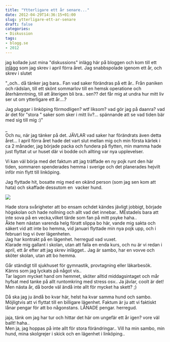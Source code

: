 ```yaml
---
title: "Ytterligare ett år senare..."
date: 2012-04-29T14:36:15+01:00
slug: ytterligare-ett-ar-senare
draft: false
categories:
- Diskussion
tags:
- blogg.se
- 2012
---
```

jag kollade just mina "diskussions" inlägg här på bloggen och kom till ett [inlägg](http://camillalovgren.blogg.se/2011/april/tiden-tickar.html#comment) som jag skrev i april förra året. Jag snabbspolade igenom ett år, och skrev i slutet  
  
"_och.. då tänker jag bara.. Fan vad saker förändras på ett år.. Från paniken och rädslan, till ett skönt sommarlov till en hemsk operatione och återhämntning, till att återigen bli bra.. sen?? det får mig at undra hur mitt liv ser ut om ytterligare ett år....?  
  
Jag pluggar i linköping förmodligen? wtf liksom? vad gör jag på daanra? vad är det för "stora " saker som sker i mitt liv?... spännande att se vad tiden bär med sig till mig :)"  
  
_  
Och nu, när jag tänker på det. JÄVLAR vad saker har förändrats även detta året... I april förra året hade det vart slut mellan mig och min första kärlek i ca 2 månader, jag började packa och fundera på flytten, min mamma hade just flyttat ut ur huset där vi bodde och allting var nya upplevelser.  
  
Vi kan väl börja med det faktum att jag träffade en ny pojk runt den här tiden, sommaren spenderades hemma i sverige och det planerades hejvilt inför min flytt till linköping.  
  
Jag flyttade hit, bosatte mig med en okänd person (som jag sen kom att hata) och skaffade dessutom en  vacker hund.  
  
![](/assets/images/blogg.se/wp_002094_200425846.jpg)  
  
Hade stora svårigheter att bo ensam ochdet kändes jävligt jobbigt, började högskolan och hade nollning och allt vad det innebar.. MEstadels bara att inte sova på en vecka,vilket tärde som fan på mitt psyke haha..  
Åkte hem nästan varenda helg föratt slippa bo här, vande mig sakta och säkert vid att inte bo hemma, vid januari flyttade min nya pojk upp, och i februari tog vi över lägenheten.  
Jag har kontrakt på en lägenhet. herregud vad vuxet.  
Klarade mig gallant i skolan, utan att faila en enda kurs, och nu är vi redan i april, ett år efter att jag skrev inlägget.. Jag är sambo, har en vovve och sköter skolan, utan att bo hemma.  
  
Går ständigt till sjukhuset för gymnastik, provtagning eller läkarbesök. Känns som jag lyckats på något vis..  
Tar lagom mycket hand om hemmet, sköter alltid middagsintaget och mår hyfsat med tanke på allt runtomkring med stress osv.. Ja jävlar, coolt är det! Men nästa år, då borde väl ändå inte allt för mycket ha skett? ;)  
  
Då ska jag ju ändå bo kvar här, helst ha kvar samma hund och sambo. Möjligtvis att vi flyttat till en billigare lägenhet. Faktum är ju att vi faktiskt lånar pengar för att bo någonstans. LÅNADE pengar. herregud.  
  
jaja, tänk om jag har tur och hittar det här om ungefär ett år igen? vore väl ballt! haha..  
Men ja, jag hoppas på inte allt för stora förändringar.. Vill ha min sambo, min hund, mina skolgrejer i skick och en lägenhet i linköping..